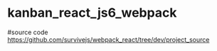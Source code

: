# kanban_react_js6_webpack

#source code 
https://github.com/survivejs/webpack_react/tree/dev/project_source
